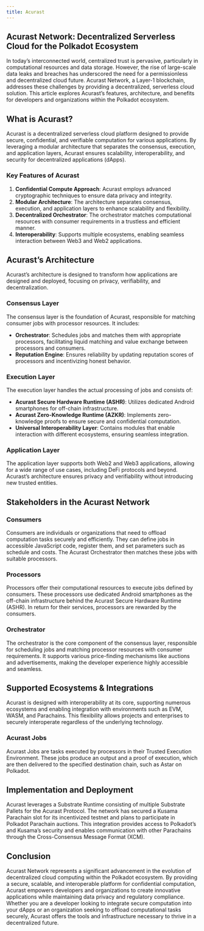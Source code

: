 ```yaml
---
title: Acurast
---
```


Acurast Network: Decentralized Serverless Cloud for the Polkadot Ecosystem
--------------------------------------------------------------------------

In today’s interconnected world, centralized trust is pervasive, particularly in computational resources and data storage. However, the rise of large-scale data leaks and breaches has underscored the need for a permissionless and decentralized cloud future. Acurast Network, a Layer-1 blockchain, addresses these challenges by providing a decentralized, serverless cloud solution. This article explores Acurast’s features, architecture, and benefits for developers and organizations within the Polkadot ecosystem.

What is Acurast?
----------------

Acurast is a decentralized serverless cloud platform designed to provide secure, confidential, and verifiable computation for various applications. By leveraging a modular architecture that separates the consensus, execution, and application layers, Acurast ensures scalability, interoperability, and security for decentralized applications (dApps).

### Key Features of Acurast

1. **Confidential Compute Approach**: Acurast employs advanced cryptographic techniques to ensure data privacy and integrity.
2. **Modular Architecture**: The architecture separates consensus, execution, and application layers to enhance scalability and flexibility.
3. **Decentralized Orchestrator**: The orchestrator matches computational resources with consumer requirements in a trustless and efficient manner.
4. **Interoperability**: Supports multiple ecosystems, enabling seamless interaction between Web3 and Web2 applications.

Acurast’s Architecture
----------------------

Acurast’s architecture is designed to transform how applications are designed and deployed, focusing on privacy, verifiability, and decentralization.

### Consensus Layer

The consensus layer is the foundation of Acurast, responsible for matching consumer jobs with processor resources. It includes:

- **Orchestrator**: Schedules jobs and matches them with appropriate processors, facilitating liquid matching and value exchange between processors and consumers.
- **Reputation Engine**: Ensures reliability by updating reputation scores of processors and incentivizing honest behavior.

### Execution Layer

The execution layer handles the actual processing of jobs and consists of:

- **Acurast Secure Hardware Runtime (ASHR)**: Utilizes dedicated Android smartphones for off-chain infrastructure.
- **Acurast Zero-Knowledge Runtime (AZKR)**: Implements zero-knowledge proofs to ensure secure and confidential computation.
- **Universal Interoperability Layer**: Contains modules that enable interaction with different ecosystems, ensuring seamless integration.

### Application Layer

The application layer supports both Web2 and Web3 applications, allowing for a wide range of use cases, including DeFi protocols and beyond. Acurast’s architecture ensures privacy and verifiability without introducing new trusted entities.

Stakeholders in the Acurast Network
-----------------------------------

### Consumers

Consumers are individuals or organizations that need to offload computation tasks securely and efficiently. They can define jobs in accessible JavaScript code, register them, and set parameters such as schedule and costs. The Acurast Orchestrator then matches these jobs with suitable processors.

### Processors

Processors offer their computational resources to execute jobs defined by consumers. These processors use dedicated Android smartphones as the off-chain infrastructure behind the Acurast Secure Hardware Runtime (ASHR). In return for their services, processors are rewarded by the consumers.

### Orchestrator

The orchestrator is the core component of the consensus layer, responsible for scheduling jobs and matching processor resources with consumer requirements. It supports various price-finding mechanisms like auctions and advertisements, making the developer experience highly accessible and seamless.

Supported Ecosystems &amp; Integrations
---------------------------------------

Acurast is designed with interoperability at its core, supporting numerous ecosystems and enabling integration with environments such as EVM, WASM, and Parachains. This flexibility allows projects and enterprises to securely interoperate regardless of the underlying technology.

### Acurast Jobs

Acurast Jobs are tasks executed by processors in their Trusted Execution Environment. These jobs produce an output and a proof of execution, which are then delivered to the specified destination chain, such as Astar on Polkadot.

Implementation and Deployment
-----------------------------

Acurast leverages a Substrate Runtime consisting of multiple Substrate Pallets for the Acurast Protocol. The network has secured a Kusama Parachain slot for its incentivized testnet and plans to participate in Polkadot Parachain auctions. This integration provides access to Polkadot’s and Kusama’s security and enables communication with other Parachains through the Cross-Consensus Message Format (XCM).

Conclusion
----------

Acurast Network represents a significant advancement in the evolution of decentralized cloud computing within the Polkadot ecosystem. By providing a secure, scalable, and interoperable platform for confidential computation, Acurast empowers developers and organizations to create innovative applications while maintaining data privacy and regulatory compliance. Whether you are a developer looking to integrate secure computation into your dApps or an organization seeking to offload computational tasks securely, Acurast offers the tools and infrastructure necessary to thrive in a decentralized future.
